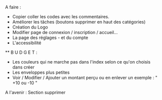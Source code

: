 A faire :

- Copier coller les codes avec les commentaires.
- Améliorer les tâches (boutons supprimer en haut des catégories)
- Création du Logo
- Modifier page de connexion / inscription / accueil...
- La page des réglages - et du compte
- L'accessibilité

** B U D G E T :
- Les couleurs qui ne marche pas dans l'index selon ce qu'on choisis dans créer
- Les enveloppes plus petites
- Voir / Modifier / Ajouter un montant perçu ou en enlever un exemple : " +10 ou -10 "


A l'avenir : Section supprimer